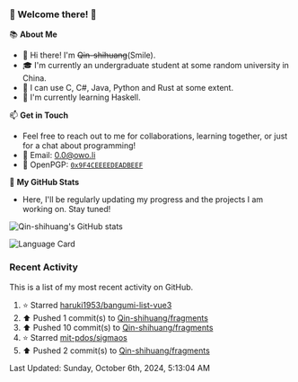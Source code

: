### 🌟 Welcome there! 🌟

📚 **About Me**
- 👋 Hi there! I'm ~~Qin-shihuang~~(Smile).
- 🎓 I'm currently an undergraduate student at some random university in China.
- 🚀 I can use C, C#, Java, Python and Rust at some extent.
- 🌱 I'm currently learning Haskell.

📫 **Get in Touch**
- Feel free to reach out to me for collaborations, learning together, or just for a chat about programming!
- 📩 Email: 0.0@owo.li
- 🔑 OpenPGP: [`0x9F4CEEEEDEADBEEF`](https://keys.openpgp.org/vks/v1/by-fingerprint/9273A165A490C183577664B69F4CEEEEDEADBEEF)


📝 **My GitHub Stats**
- Here, I'll be regularly updating my progress and the projects I am working on. Stay tuned!

![Qin-shihuang's GitHub stats](https://github-readme-stats.vercel.app/api?username=Qin-shihuang&show_icons=true)

![Language Card](https://github-readme-stats.vercel.app/api/top-langs/?username=Qin-shihuang)
### Recent Activity

This is a list of my most recent activity on GitHub.

<!--RECENT_ACTIVITY:start-->
1. ⭐ Starred [haruki1953/bangumi-list-vue3](https://github.com/haruki1953/bangumi-list-vue3)<br>
2. ⬆️ Pushed 1 commit(s) to [Qin-shihuang/fragments](https://github.com/Qin-shihuang/fragments)<br>
3. ⬆️ Pushed 10 commit(s) to [Qin-shihuang/fragments](https://github.com/Qin-shihuang/fragments)<br>
4. ⭐ Starred [mit-pdos/sigmaos](https://github.com/mit-pdos/sigmaos)<br>
5. ⬆️ Pushed 2 commit(s) to [Qin-shihuang/fragments](https://github.com/Qin-shihuang/fragments)<br>
<!--RECENT_ACTIVITY:end-->

<!--RECENT_ACTIVITY:last_update-->
Last Updated: Sunday, October 6th, 2024, 5:13:04 AM
<!--RECENT_ACTIVITY:last_update_end-->

